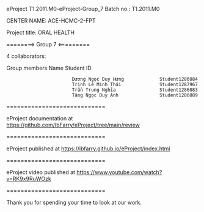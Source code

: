 eProject T1.2011.M0-eProject-Group_7 Batch no.: T1.2011.M0

CENTER NAME: ACE-HCMC-2-FPT

Project title: ORAL HEALTH

========> Group 7 <=========

4 collaborators:

 Group members	            Name	                    Student ID

                            Dương Ngọc Duy Hưng             Student1286084
                            Trịnh Lê Minh Thái              Student1287967
                            Trần Trung Nghĩa                Student1286083
                            Tăng Ngọc Duy Anh               Student1286089 
============================

eProject documentation at https://github.com/IbFarry/eProject/tree/main/review

============================

eProject published at https://ibfarry.github.io/eProject/index.html

============================

eProject video published at https://www.youtube.com/watch?v=RK9x9RuWOzk

============================

Thank you for spending your time to look at our work.
